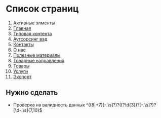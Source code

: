# Список страниц

1.  Активные элменты
2.  [Главная](https://annavara.github.io/promsibural-host/index.html)
3.  [Типовая контента](https://annavara.github.io/promsibural-host/content.html)
4.  [Аутсорсинг вэд](https://annavara.github.io/promsibural-host/outsourcing.html)
5.  [Контакты](https://annavara.github.io/promsibural-host/contacts.html)
6.  [О нас](https://annavara.github.io/promsibural-host/about.html)
7.  [Полезные материалы](https://annavara.github.io/promsibural-host/materials.html)
8.  [Товарные направления](https://annavara.github.io/promsibural-host/product_line.html)
9.  [Товары](https://annavara.github.io/promsibural-host/products.html)
10. [Услуги](https://annavara.github.io/promsibural-host/service.html)
11. [Экспорт](https://annavara.github.io/promsibural-host/export.html)

## Нужно сделать

*   Проверка на валидность данных
^((8|\+7)[-.\s]?)?(\(?\d{3}\)?[-.\s]?)?[\d-.\s]{7,10}$
